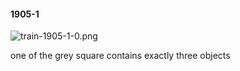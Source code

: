 #### 1905-1
![train-1905-1-0.png](https://github.com/lil-lab/nlvr/raw/master/nlvr/train/images/11/train-1905-1-0.png "train-1905-1-0.png")

one of the grey square contains exactly three objects